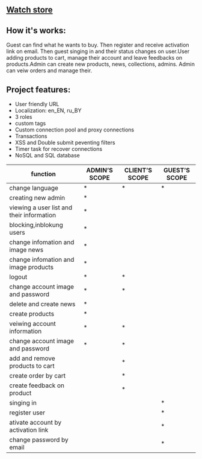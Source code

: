 ## [Watch store](https://watchstoreepam.herokuapp.com)

## How it's works:
Guest can find what he wants to buy. Then register and receive activation link on email. Then guest singing in and their status changes on user.User adding products to cart, manage their account and leave feedbacks on products.Admin can create new products, news, collections, admins. Admin can veiw orders and manage their.
## Project features:
* User friendly URL
* Localization: en_EN, ru_BY
* 3 roles
* custom tags
* Custom connection pool and proxy connections
* Transactions
* XSS and Double submit peventing filters
* Timer task for recover connections
* NoSQL and SQL database

function | ADMIN’S SCOPE | CLIENT’S SCOPE | GUEST’S SCOPE
---------| --------------|----------------|---------------
change language| * | * | * |
creating new admin | * |   |  
viewing a user list and their information | * |   |   
blocking,inblokung users | * |
change infomation and image news | * |
change infomation and image products | * |
logout | * | * |
change account image and password | * | * |
delete and create news | * |
create products | * |
veiwing account information | * | * |
change account image and password | * | * |
add and remove products to cart |   | * |
create order by cart |   | * |
create feedback on product |   | * |
singing in |   |   | *
register user |   |   | *
ativate account by activation link |   |   | *
change password by email |   |   | *
	    

